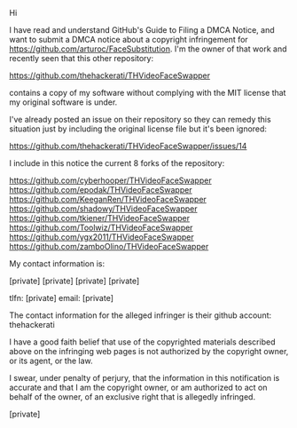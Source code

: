 Hi

I have read and understand GitHub's Guide to Filing a DMCA Notice, and
want to submit a DMCA notice about a copyright infringement for
https://github.com/arturoc/FaceSubstitution. I'm the owner of that work
and recently seen that this other repository:

https://github.com/thehackerati/THVideoFaceSwapper

contains a copy of my software without complying with the MIT license
that my original software is under.

I've already posted an issue on their repository so they can remedy this
situation just by including the original license file but it's been ignored:

https://github.com/thehackerati/THVideoFaceSwapper/issues/14

I include in this notice the current 8 forks of the repository:

https://github.com/cyberhooper/THVideoFaceSwapper
https://github.com/epodak/THVideoFaceSwapper
https://github.com/KeeganRen/THVideoFaceSwapper
https://github.com/shadowy/THVideoFaceSwapper
https://github.com/tkiener/THVideoFaceSwapper
https://github.com/Toolwiz/THVideoFaceSwapper
https://github.com/ygx2011/THVideoFaceSwapper
https://github.com/zamboOlino/THVideoFaceSwapper

My contact information is:

[private]
[private]
[private]
[private]

tlfn: [private]
email: [private]

The contact information for the alleged infringer is their github
account: thehackerati

I have a good faith belief that use of the copyrighted materials
described above on the infringing web pages is not authorized by the
copyright owner, or its agent, or the law.

I swear, under penalty of perjury, that the information in this
notification is accurate and that I am the copyright owner, or am
authorized to act on behalf of the owner, of an exclusive right that is
allegedly infringed.

[private]

